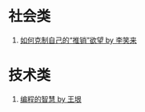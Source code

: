 # 社会类
1. [如何克制自己的“推销”欲望 by 李笑来](http://mp.weixin.qq.com/s?__biz=MzAxNzI4MTMwMw==&mid=401862876&idx=1&sn=fd7f988801b501aeeede87a63cf4ab7e#rd)

# 技术类
1. [编程的智慧 by 王垠](http://www.yinwang.org/blog-cn/2015/11/21/programming-philosophy/)
